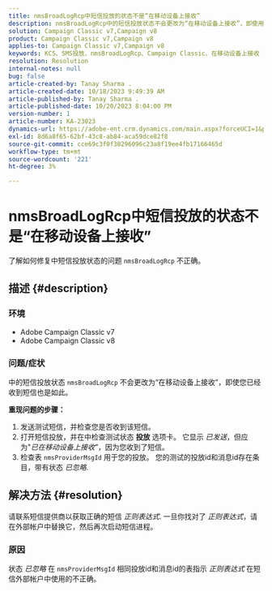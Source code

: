 ```yaml
---
title: nmsBroadLogRcp中短信投放的状态不是“在移动设备上接收”
description: nmsBroadLogRcp中的短信投放状态不会更改为“在移动设备上接收”，即使用户已收到该短信。
solution: Campaign Classic v7,Campaign v8
product: Campaign Classic v7,Campaign v8
applies-to: Campaign Classic v7,Campaign v8
keywords: KCS、SMS投放、nmsBroadLogRcp、Campaign Classic、在移动设备上接收
resolution: Resolution
internal-notes: null
bug: false
article-created-by: Tanay Sharma .
article-created-date: 10/18/2023 9:49:39 AM
article-published-by: Tanay Sharma .
article-published-date: 10/20/2023 8:04:00 PM
version-number: 1
article-number: KA-23023
dynamics-url: https://adobe-ent.crm.dynamics.com/main.aspx?forceUCI=1&pagetype=entityrecord&etn=knowledgearticle&id=6764ffa4-9b6d-ee11-8df0-6045bd0061cb
exl-id: 8d6a8f65-62bf-43c8-ab84-aca59dce82f8
source-git-commit: cce69c3f0f38296096c23a8f19ee4fb17166465d
workflow-type: tm+mt
source-wordcount: '221'
ht-degree: 3%

---
```


# nmsBroadLogRcp中短信投放的状态不是“在移动设备上接收”


了解如何修复中短信投放状态的问题 `nmsBroadLogRcp` 不正确。

## 描述 {#description}


### 环境

- Adobe Campaign Classic v7
- Adobe Campaign Classic v8


### 问题/症状

中的短信投放状态 `nmsBroadLogRcp` 不会更改为“在移动设备上接收”，即使您已经收到短信也是如此。

<b>重现问题的步骤：</b>

1. 发送测试短信，并检查您是否收到该短信。
2. 打开短信投放，并在中检查测试状态 <b>投放</b> 选项卡。 它显示 *已发送*，但应为&quot;*已在移动设备上接收”*，因为您收到了短信。
3. 检查表 `nmsProviderMsgId` 用于您的投放。 您的测试的投放id和消息id存在条目，带有状态 *已忽略*.



## 解决方法 {#resolution}


请联系短信提供商以获取正确的短信 *正则表达式*. 一旦你找对了 *正则表达式*，请在外部帐户中替换它，然后再次启动短信进程。

### 原因

状态 *已忽略* 在 `nmsProviderMsgId` 相同投放id和消息id的表指示 *正则表达式* 在短信外部帐户中使用的不正确。
